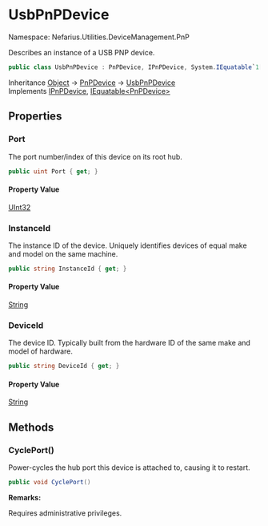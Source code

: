 # UsbPnPDevice

Namespace: Nefarius.Utilities.DeviceManagement.PnP

Describes an instance of a USB PNP device.

```csharp
public class UsbPnPDevice : PnPDevice, IPnPDevice, System.IEquatable`1[[Nefarius.Utilities.DeviceManagement.PnP.PnPDevice, Nefarius.Utilities.DeviceManagement, Version=1.0.0.0, Culture=neutral, PublicKeyToken=null]]
```

Inheritance [Object](https://docs.microsoft.com/en-us/dotnet/api/system.object) → [PnPDevice](./nefarius.utilities.devicemanagement.pnp.pnpdevice.md) → [UsbPnPDevice](./nefarius.utilities.devicemanagement.pnp.usbpnpdevice.md)<br>
Implements [IPnPDevice](./nefarius.utilities.devicemanagement.pnp.ipnpdevice.md), [IEquatable&lt;PnPDevice&gt;](https://docs.microsoft.com/en-us/dotnet/api/system.iequatable-1)

## Properties

### **Port**

The port number/index of this device on its root hub.

```csharp
public uint Port { get; }
```

#### Property Value

[UInt32](https://docs.microsoft.com/en-us/dotnet/api/system.uint32)<br>

### **InstanceId**

The instance ID of the device. Uniquely identifies devices of equal make and model on the same machine.

```csharp
public string InstanceId { get; }
```

#### Property Value

[String](https://docs.microsoft.com/en-us/dotnet/api/system.string)<br>

### **DeviceId**

The device ID. Typically built from the hardware ID of the same make and model of hardware.

```csharp
public string DeviceId { get; }
```

#### Property Value

[String](https://docs.microsoft.com/en-us/dotnet/api/system.string)<br>

## Methods

### **CyclePort()**

Power-cycles the hub port this device is attached to, causing it to restart.

```csharp
public void CyclePort()
```

**Remarks:**

Requires administrative privileges.
